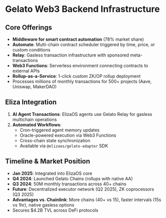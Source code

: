 # Gelato Web3 Backend Infrastructure

## Core Offerings
- **Middleware for smart contract automation** (78% market share)
- **Automate**: Multi-chain contract scheduler triggered by time, price, or custom conditions
- **Relay**: Gasless transaction infrastructure with sponsored meta-transactions
- **Web3 Functions**: Serverless environment connecting contracts to external APIs
- **Rollup-as-a-Service**: 1-click custom ZK/OP rollup deployment
- Processes millions of monthly transactions for 500+ projects (Aave, Uniswap, MakerDAO)

## Eliza Integration
1. **AI Agent Transactions**: ElizaOS agents use Gelato Relay for gasless multichain operations
2. **Automated Workflows**: 
   - Cron-triggered agent memory updates
   - Oracle-powered execution via Web3 Functions
   - Cross-chain state synchronization
   - Available via `@elizaos/gelato-adapter` SDK

## Timeline & Market Position
- **Jan 2025**: Integrated into ElizaOS core
- **Q4 2024**: Launched Gelato Chains (rollups with native AA)
- **Q3 2024**: 50M monthly transactions across 40+ chains
- **Future**: Decentralized executor network (Q2 2025), ZK coprocessors (Q3 2025)
- **Advantages vs. Chainlink**: More chains (40+ vs 15), faster intervals (15s vs 1hr), native gasless options
- Secures $4.2B TVL across DeFi protocols
